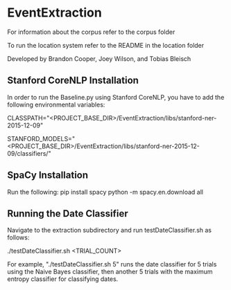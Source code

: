 # EventExtraction

For information about the corpus refer to the corpus folder

To run the location system refer to the README in the location folder


Developed by Brandon Cooper, Joey Wilson, and Tobias Bleisch

## Stanford CoreNLP Installation
In order to run the Baseline.py using Stanford CoreNLP, you have to add the following environmental variables:

CLASSPATH="<PROJECT_BASE_DIR>/EventExtraction/libs/stanford-ner-2015-12-09"

STANFORD_MODELS="<PROJECT_BASE_DIR>/EventExtraction/libs/stanford-ner-2015-12-09/classifiers/"

## SpaCy Installation
Run the following:
    pip install spacy
    python -m spacy.en.download all

## Running the Date Classifier
Navigate to the extraction subdirectory and run testDateClassifier.sh as follows:

./testDateClassifier.sh <TRIAL_COUNT>

For example, "./testDateClassifier.sh 5" runs the date classifier for 5 trials using the Naive Bayes classifier, then another 5 trials with the maximum entropy classifier for classifying dates.
